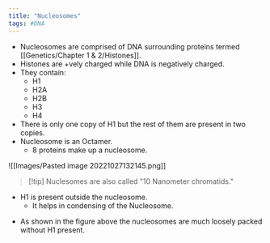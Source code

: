 ```yaml
---
title: "Nucleosomes"
tags: #DNA
---
```


- Nucleosomes are comprised of DNA surrounding proteins termed [[Genetics/Chapter 1 & 2/Histones]].
- Histones are +vely charged while DNA is negatively charged.
-   They contain: 
	- H1
	- H2A
	- H2B
	- H3
	- H4
- There is only one copy of H1 but the rest of them are present in two copies.
- Nucleosome is an Octamer. 
	- 8 proteins make up a nucleosome.

![[Images/Pasted image 20221027132145.png]]

>[!tip]  Nuclesomes are also called "10 Nanometer chromatids."

- H1 is present  outside the nucleosome.
	- It helps in condensing of the Nucleosome.
+ As shown in the figure above the nucleosomes are much loosely packed without H1 present.
